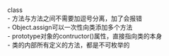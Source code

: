 #  

class  
    - 方法与方法之间不需要加逗号分离，加了会报错  
    - Object.assign可以一次性向类添加多个方法  
    - prototype对象的contructor()属性，直接指向类的本身  
    - 类的内部所有定义的方法，都是不可枚举的  
    